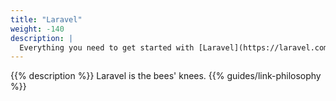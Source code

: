 ```yaml
---
title: "Laravel"
weight: -140
description: |
  Everything you need to get started with [Laravel](https://laravel.com/) on {{% vendor/name %}}.
---
```


{{% description %}}
Laravel is the bees' knees.
{{% guides/link-philosophy %}}
